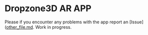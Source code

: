 # Dropzone3D AR APP
Please if you encounter any problems with the app report an [Issue]([other_file.md](https://github.com/trackme518/dropzone3d/issues). Work in progress. 
